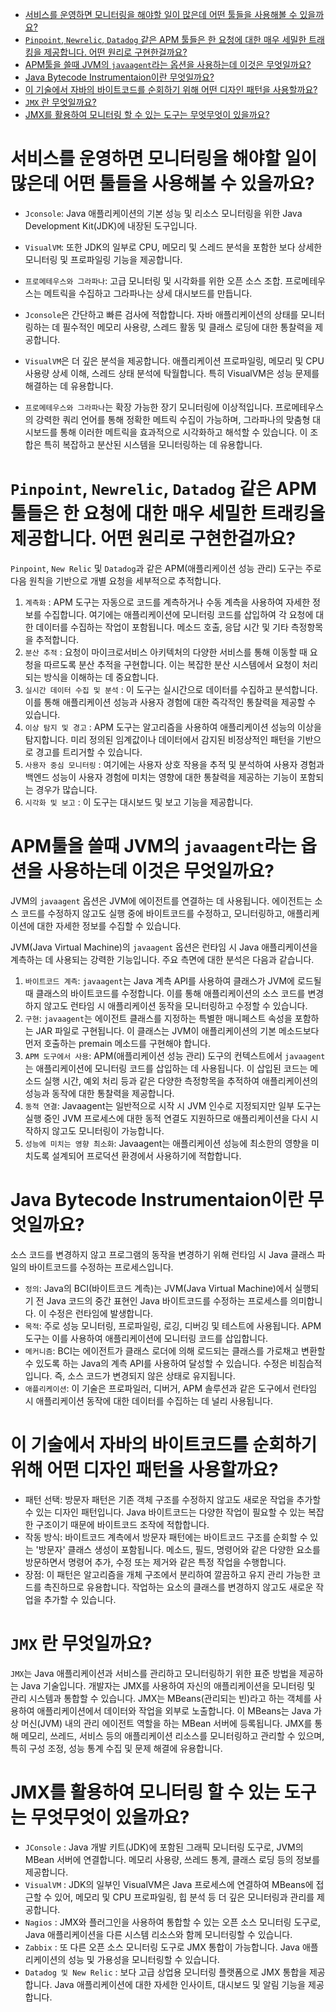 <!-- TOC -->

* [서비스를 운영하면 모니터링을 해야할 일이 많은데 어떤 툴들을 사용해볼 수 있을까요?](#서비스를-운영하면-모니터링을-해야할-일이-많은데-어떤-툴들을-사용해볼-수-있을까요)
* [`Pinpoint`, `Newrelic`, `Datadog` 같은 APM 툴들은 한 요청에 대한 매우 세밀한 트래킹을 제공합니다. 어떤 원리로 구현한걸까요?](#pinpoint-newrelic-datadog-같은-apm-툴들은-한-요청에-대한-매우-세밀한-트래킹을-제공합니다-어떤-원리로-구현한걸까요)
* [APM툴을 쓸때 JVM의 `javaagent`라는 옵션을 사용하는데 이것은 무엇일까요?](#apm툴을-쓸때-jvm의-javaagent라는-옵션을-사용하는데-이것은-무엇일까요)
* [Java Bytecode Instrumentaion이란 무엇일까요?](#java-bytecode-instrumentaion이란-무엇일까요)
* [이 기술에서 자바의 바이트코드를 순회하기 위해 어떤 디자인 패턴을 사용할까요?](#이-기술에서-자바의-바이트코드를-순회하기-위해-어떤-디자인-패턴을-사용할까요)
* [`JMX` 란 무엇일까요?](#jmx-란-무엇일까요)
* [JMX를 활용하여 모니터링 할 수 있는 도구는 무엇무엇이 있을까요?](#jmx를-활용하여-모니터링-할-수-있는-도구는-무엇무엇이-있을까요)

<!-- TOC -->

# 서비스를 운영하면 모니터링을 해야할 일이 많은데 어떤 툴들을 사용해볼 수 있을까요?

- `Jconsole`: Java 애플리케이션의 기본 성능 및 리소스 모니터링을 위한 Java Development Kit(JDK)에 내장된 도구입니다.
- `VisualVM`: 또한 JDK의 일부로 CPU, 메모리 및 스레드 분석을 포함한 보다 상세한 모니터링 및 프로파일링 기능을 제공합니다.
- `프로메테우스와 그라파나`: 고급 모니터링 및 시각화를 위한 오픈 소스 조합. 프로메테우스는 메트릭을 수집하고 그라파나는 상세 대시보드를 만듭니다.

- `Jconsole`은 간단하고 빠른 검사에 적합합니다. 자바 애플리케이션의 상태를 모니터링하는 데 필수적인 메모리 사용량, 스레드 활동 및 클래스 로딩에 대한 통찰력을 제공합니다.
- `VisualVM`은 더 깊은 분석을 제공합니다. 애플리케이션 프로파일링, 메모리 및 CPU 사용량 상세 이해, 스레드 상태 분석에 탁월합니다. 특히 VisualVM은 성능 문제를 해결하는 데 유용합니다.
- `프로메테우스와 그라파나`는 확장 가능한 장기 모니터링에 이상적입니다. 프로메테우스의 강력한 쿼리 언어를 통해 정확한 메트릭 수집이 가능하며, 그라파나의 맞춤형 대시보드를 통해 이러한 메트릭을 효과적으로
  시각화하고 해석할 수 있습니다. 이 조합은 특히 복잡하고 분산된 시스템을 모니터링하는 데 유용합니다.

# `Pinpoint`, `Newrelic`, `Datadog` 같은 APM 툴들은 한 요청에 대한 매우 세밀한 트래킹을 제공합니다. 어떤 원리로 구현한걸까요?

`Pinpoint`, `New Relic` 및 `Datadog`과 같은 APM(애플리케이션 성능 관리) 도구는 주로 다음 원칙을 기반으로 개별 요청을 세부적으로 추적합니다.

1. `계측화` : APM 도구는 자동으로 코드를 계측하거나 수동 계측을 사용하여 자세한 정보를 수집합니다. 여기에는 애플리케이션에 모니터링 코드를 삽입하여 각 요청에 대한 데이터를 수집하는 작업이 포함됩니다.
   메소드 호출, 응답 시간 및 기타 측정항목을 추적합니다.
2. `분산 추적` : 요청이 마이크로서비스 아키텍처의 다양한 서비스를 통해 이동할 때 요청을 따르도록 분산 추적을 구현합니다. 이는 복잡한 분산 시스템에서 요청이 처리되는 방식을 이해하는 데 중요합니다.
3. `실시간 데이터 수집 및 분석` : 이 도구는 실시간으로 데이터를 수집하고 분석합니다. 이를 통해 애플리케이션 성능과 사용자 경험에 대한 즉각적인 통찰력을 제공할 수 있습니다.
4. `이상 탐지 및 경고` : APM 도구는 알고리즘을 사용하여 애플리케이션 성능의 이상을 탐지합니다. 미리 정의된 임계값이나 데이터에서 감지된 비정상적인 패턴을 기반으로 경고를 트리거할 수 있습니다.
5. `사용자 중심 모니터링` : 여기에는 사용자 상호 작용을 추적 및 분석하여 사용자 경험과 백엔드 성능이 사용자 경험에 미치는 영향에 대한 통찰력을 제공하는 기능이 포함되는 경우가 많습니다.
6. `시각화 및 보고` : 이 도구는 대시보드 및 보고 기능을 제공합니다.

# APM툴을 쓸때 JVM의 `javaagent`라는 옵션을 사용하는데 이것은 무엇일까요?

JVM의 `javaagent` 옵션은 JVM에 에이전트를 연결하는 데 사용됩니다. 에이전트는 소스 코드를 수정하지 않고도 실행 중에 바이트코드를 수정하고, 모니터링하고, 애플리케이션에 대한 자세한 정보를 수집할 수
있습니다.

JVM(Java Virtual Machine)의 `javaagent` 옵션은 런타임 시 Java 애플리케이션을 계측하는 데 사용되는 강력한 기능입니다. 주요 측면에 대한 분석은 다음과 같습니다.

1. `바이트코드 계측`: `javaagent`는 Java 계측 API를 사용하여 클래스가 JVM에 로드될 때 클래스의 바이트코드를 수정합니다.
   이를 통해 애플리케이션의 소스 코드를 변경하지 않고도 런타임 시 애플리케이션 동작을 모니터링하고 수정할 수 있습니다.
2. `구현`: `javaagent`는 에이전트 클래스를 지정하는 특별한 매니페스트 속성을 포함하는 JAR 파일로 구현됩니다.
   이 클래스는 JVM이 애플리케이션의 기본 메소드보다 먼저 호출하는 premain 메소드를 구현해야 합니다.
3. `APM 도구에서 사용`: APM(애플리케이션 성능 관리) 도구의 컨텍스트에서 `javaagent`는 애플리케이션에 모니터링 코드를 삽입하는 데 사용됩니다. 이 삽입된 코드는 메소드 실행 시간, 예외 처리 등과
   같은 다양한 측정항목을 추적하여 애플리케이션의 성능과 동작에 대한 통찰력을 제공합니다.
4. `동적 연결`: Javaagent는 일반적으로 시작 시 JVM 인수로 지정되지만 일부 도구는 실행 중인 JVM 프로세스에 대한 동적 연결도 지원하므로 애플리케이션을 다시 시작하지 않고도 모니터링이 가능합니다.
5. `성능에 미치는 영향 최소화`: Javaagent는 애플리케이션 성능에 최소한의 영향을 미치도록 설계되어 프로덕션 환경에서 사용하기에 적합합니다.

# Java Bytecode Instrumentaion이란 무엇일까요?

소스 코드를 변경하지 않고 프로그램의 동작을 변경하기 위해 런타임 시 Java 클래스 파일의 바이트코드를 수정하는 프로세스입니다.

- `정의`: Java의 BCI(바이트코드 계측)는 JVM(Java Virtual Machine)에서 실행되기 전 Java 코드의 중간 표현인 Java 바이트코드를 수정하는 프로세스를 의미합니다. 이 수정은 런타임에
  발생합니다.
- `목적`: 주로 성능 모니터링, 프로파일링, 로깅, 디버깅 및 테스트에 사용됩니다. APM 도구는 이를 사용하여 애플리케이션에 모니터링 코드를 삽입합니다.
- `메커니즘`: BCI는 에이전트가 클래스 로더에 의해 로드되는 클래스를 가로채고 변환할 수 있도록 하는 Java의 계측 API를 사용하여 달성할 수 있습니다.
  수정은 비침습적입니다. 즉, 소스 코드가 변경되지 않은 상태로 유지됩니다.
- `애플리케이션`: 이 기술은 프로파일러, 디버거, APM 솔루션과 같은 도구에서 런타임 시 애플리케이션 동작에 대한 데이터를 수집하는 데 널리 사용됩니다.

# 이 기술에서 자바의 바이트코드를 순회하기 위해 어떤 디자인 패턴을 사용할까요?

- 패턴 선택: 방문자 패턴은 기존 객체 구조를 수정하지 않고도 새로운 작업을 추가할 수 있는 디자인 패턴입니다. Java 바이트코드는 다양한 작업이 필요할 수 있는 복잡한 구조이기 때문에 바이트코드 조작에
  적합합니다.
- 작동 방식: 바이트코드 계측에서 방문자 패턴에는 바이트코드 구조를 순회할 수 있는 '방문자' 클래스 생성이 포함됩니다. 메소드, 필드, 명령어와 같은 다양한 요소를 방문하면서 명령어 추가, 수정 또는 제거와 같은
  특정 작업을 수행합니다.
- 장점: 이 패턴은 알고리즘을 개체 구조에서 분리하여 깔끔하고 유지 관리 가능한 코드를 촉진하므로 유용합니다. 작업하는 요소의 클래스를 변경하지 않고도 새로운 작업을 추가할 수 있습니다.

# `JMX` 란 무엇일까요?

`JMX`는 Java 애플리케이션과 서비스를 관리하고 모니터링하기 위한 표준 방법을 제공하는 Java 기술입니다. 개발자는 JMX를 사용하여 자신의 애플리케이션을 모니터링 및 관리 시스템과 통합할 수 있습니다.
JMX는 MBeans(관리되는 빈)라고 하는 객체를 사용하여 애플리케이션에서 데이터와 작업을 외부로 노출합니다. 이 MBeans는 Java 가상 머신(JVM) 내의 관리 에이전트 역할을 하는 MBean 서버에
등록됩니다.
JMX를 통해 메모리, 쓰레드, 서비스 등의 애플리케이션 리소스를 모니터링하고 관리할 수 있으며, 특히 구성 조정, 성능 통계 수집 및 문제 해결에 유용합니다.

# JMX를 활용하여 모니터링 할 수 있는 도구는 무엇무엇이 있을까요?

- `JConsole` : Java 개발 키트(JDK)에 포함된 그래픽 모니터링 도구로, JVM의 MBean 서버에 연결합니다. 메모리 사용량, 쓰레드 통계, 클래스 로딩 등의 정보를 제공합니다.
- `VisualVM` : JDK의 일부인 VisualVM은 Java 프로세스에 연결하여 MBeans에 접근할 수 있어, 메모리 및 CPU 프로파일링, 힙 분석 등 더 깊은 모니터링과 관리를 제공합니다.
- `Nagios` : JMX와 플러그인을 사용하여 통합할 수 있는 오픈 소스 모니터링 도구로, Java 애플리케이션을 다른 시스템 리소스와 함께 모니터링할 수 있습니다.
- `Zabbix` : 또 다른 오픈 소스 모니터링 도구로 JMX 통합이 가능합니다. Java 애플리케이션의 성능 및 가용성을 모니터링할 수 있습니다.
- `Datadog 및 New Relic` : 보다 고급 상업용 모니터링 플랫폼으로 JMX 통합을 제공합니다. Java 애플리케이션에 대한 자세한 인사이트, 대시보드 및 알림 기능을 제공합니다.
